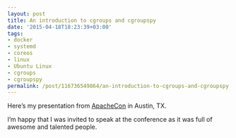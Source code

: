 ```yaml
---
layout: post
title: An introduction to cgroups and cgroupspy
date: '2015-04-18T18:23:39+03:00'
tags:
- docker
- systemd
- coreos
- linux
- Ubuntu Linux
- cgroups
- cgroupspy
permalink: /post/116736549864/an-introduction-to-cgroups-and-cgroupspy
---
```

Here’s my presentation from [ApacheCon](http://apachecon.com/) in Austin, TX.

<script async class="speakerdeck-embed" data-id="150bb1a9ed61402c8db2fd2aa9293729" data-ratio="1.33333333333333" src="//speakerdeck.com/assets/embed.js"></script><p>I&rsquo;m happy that I was invited to speak at the conference as it was full of awesome and talented people.</p>
